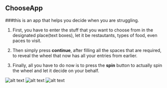 ## ChooseApp
###this is an app that helps you decide when you are struggling.

1. First, you have to enter the stuff that you want to choose from in the designated place(text boxes), let it be restautants, types of food, even paces to visit.
   
2. Then simply press **continue**, after filling all the spaces that are required, to reveal the wheel that now has all your entries from earlier.
   
3. Finally, all you have to do now is to press the **spin** button to actually spin the wheel and let it  decide on your behalf.

![alt text](https://imagizer.imageshack.com/v2/640x480q90/922/6CH77I.png)
![alt text](https://imagizer.imageshack.com/v2/640x480q90/924/nSUnKN.png)
![alt text](https://imagizer.imageshack.com/v2/640x480q90/922/GHE7ni.png)
